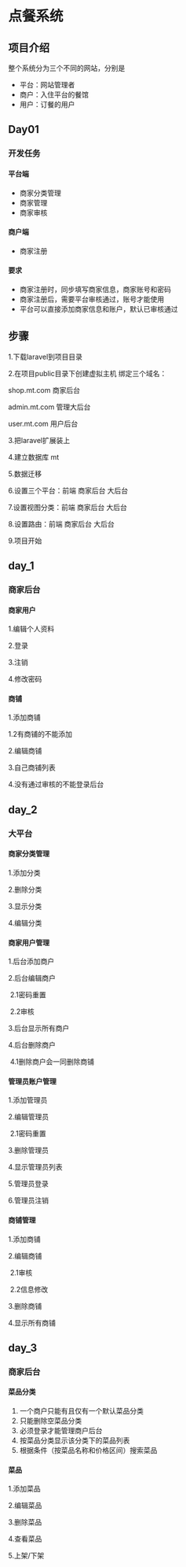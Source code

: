 # 点餐系统

## 项目介绍

整个系统分为三个不同的网站，分别是 

- 平台：网站管理者 
- 商户：入住平台的餐馆 
- 用户：订餐的用户

## Day01

### 开发任务

#### 平台端 

- 商家分类管理 
- 商家管理 
- 商家审核

#### 商户端 

- 商家注册

#### 要求 

- 商家注册时，同步填写商家信息，商家账号和密码 
- 商家注册后，需要平台审核通过，账号才能使用 
- 平台可以直接添加商家信息和账户，默认已审核通过

## 步骤

1.下载laravel到项目目录

2.在项目public目录下创建虚拟主机 绑定三个域名：

shop.mt.com  商家后台

admin.mt.com 管理大后台

user.mt.com 用户后台

3.把laravel扩展装上

4.建立数据库 mt

5.数据迁移

6.设置三个平台：前端    商家后台   大后台

7.设置视图分类：前端    商家后台   大后台

8.设置路由：前端    商家后台   大后台

9.项目开始

## day_1

### 商家后台

#### 商家用户

1.编辑个人资料

2.登录

3.注销

4.修改密码

#### 商铺

1.添加商铺

1.2有商铺的不能添加

2.编辑商铺

3.自己商铺列表

4.没有通过审核的不能登录后台

## day_2

### 大平台

#### 商家分类管理

1.添加分类

2.删除分类

3.显示分类

4.编辑分类

#### 商家用户管理

1.后台添加商户

2.后台编辑商户

​	2.1密码重置

​	2.2审核

3.后台显示所有商户

4.后台删除商户

​	4.1删除商户会一同删除商铺

#### 管理员账户管理

1.添加管理员

2.编辑管理员

​	2.1密码重置

3.删除管理员

4.显示管理员列表

5.管理员登录

6.管理员注销

#### 商铺管理

1.添加商铺

2.编辑商铺

​	2.1审核

​	2.2信息修改

3.删除商铺

4.显示所有商铺

## day_3

### 商家后台

#### 菜品分类

1. 一个商户只能有且仅有一个默认菜品分类 
2. 只能删除空菜品分类
3. 必须登录才能管理商户后台
4. 按菜品分类显示该分类下的菜品列表
5. 根据条件（按菜品名称和价格区间）搜索菜品

#### 菜品

1.添加菜品

2.编辑菜品

3.删除菜品

4.查看菜品

5.上架/下架











